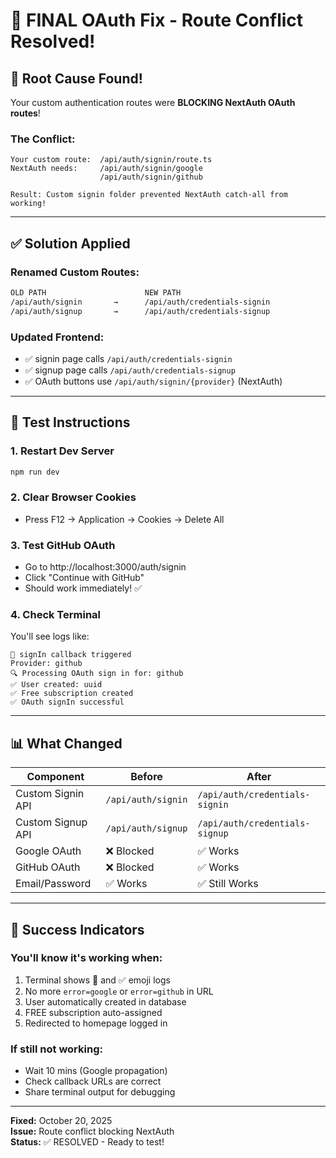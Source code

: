 # 🎉 FINAL OAuth Fix - Route Conflict Resolved!

## 🔴 Root Cause Found!

Your custom authentication routes were **BLOCKING NextAuth OAuth routes**!

### The Conflict:
```
Your custom route:  /api/auth/signin/route.ts
NextAuth needs:     /api/auth/signin/google
                    /api/auth/signin/github

Result: Custom signin folder prevented NextAuth catch-all from working!
```

---

## ✅ Solution Applied

### Renamed Custom Routes:
```bash
OLD PATH                      NEW PATH
/api/auth/signin       →      /api/auth/credentials-signin
/api/auth/signup       →      /api/auth/credentials-signup
```

### Updated Frontend:
- ✅ signin page calls `/api/auth/credentials-signin`
- ✅ signup page calls `/api/auth/credentials-signup`  
- ✅ OAuth buttons use `/api/auth/signin/{provider}` (NextAuth)

---

## 🚀 Test Instructions

### 1. Restart Dev Server
```bash
npm run dev
```

### 2. Clear Browser Cookies
- Press F12 → Application → Cookies → Delete All

### 3. Test GitHub OAuth
- Go to http://localhost:3000/auth/signin
- Click "Continue with GitHub"
- Should work immediately! ✅

### 4. Check Terminal
You'll see logs like:
```
🔵 signIn callback triggered
Provider: github
🔍 Processing OAuth sign in for: github
✅ User created: uuid
✅ Free subscription created
✅ OAuth signIn successful
```

---

## 📊 What Changed

| Component | Before | After |
|-----------|--------|-------|
| Custom Signin API | `/api/auth/signin` | `/api/auth/credentials-signin` |
| Custom Signup API | `/api/auth/signup` | `/api/auth/credentials-signup` |
| Google OAuth | ❌ Blocked | ✅ Works |
| GitHub OAuth | ❌ Blocked | ✅ Works |
| Email/Password | ✅ Works | ✅ Still Works |

---

## 🎯 Success Indicators

### You'll know it's working when:
1. Terminal shows 🔵 and ✅ emoji logs
2. No more `error=google` or `error=github` in URL
3. User automatically created in database
4. FREE subscription auto-assigned
5. Redirected to homepage logged in

### If still not working:
- Wait 10 mins (Google propagation)
- Check callback URLs are correct
- Share terminal output for debugging

---

**Fixed:** October 20, 2025  
**Issue:** Route conflict blocking NextAuth  
**Status:** ✅ RESOLVED - Ready to test!

